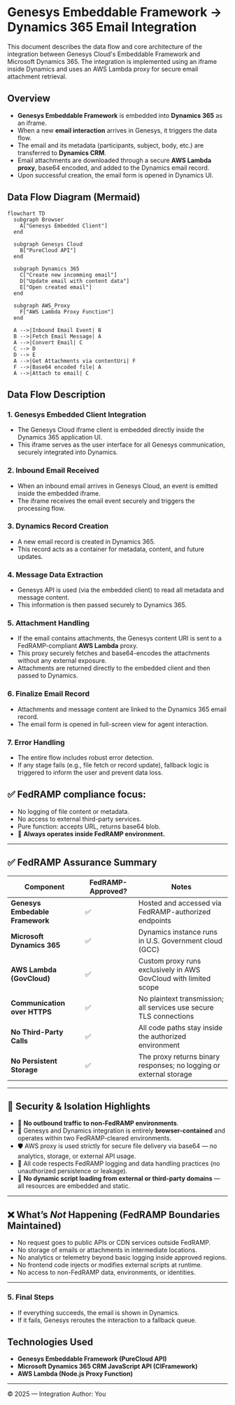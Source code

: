 # Genesys Embeddable Framework → Dynamics 365 Email Integration

This document describes the data flow and core architecture of the integration between Genesys Cloud's Embeddable Framework and Microsoft Dynamics 365. The integration is implemented using an iframe inside Dynamics and uses an AWS Lambda proxy for secure email attachment retrieval.

## Overview

- **Genesys Embeddable Framework** is embedded into **Dynamics 365** as an iframe.
- When a new **email interaction** arrives in Genesys, it triggers the data flow.
- The email and its metadata (participants, subject, body, etc.) are transferred to **Dynamics CRM**.
- Email attachments are downloaded through a secure **AWS Lambda proxy**, base64 encoded, and added to the Dynamics email record.
- Upon successful creation, the email form is opened in Dynamics UI.

## Data Flow Diagram (Mermaid)

```mermaid
flowchart TD
  subgraph Browser
    A["Genesys Embedded Client"]
  end

  subgraph Genesys Cloud
    B["PureCloud API"]
  end

  subgraph Dynamics 365
    C["Сreate new incomming email"]
    D["Update email with content data"]
    E["Open created email"]
  end

  subgraph AWS_Proxy
    F["AWS Lambda Proxy Function"]
  end

  A -->|Inbound Email Event| B
  B -->|Fetch Email Message| A
  A -->|Convert Email| C
  C --> D
  D --> E
  A -->|Get Attachments via contentUri| F
  F -->|Base64 encoded file| A
  A -->|Attach to email| C

```

## Data Flow Description

### 1. Genesys Embedded Client Integration

  - The Genesys Cloud iframe client is embedded directly inside the Dynamics 365 application UI.
  - This iframe serves as the user interface for all Genesys communication, securely integrated into Dynamics.

### 2. Inbound Email Received

  - When an inbound email arrives in Genesys Cloud, an event is emitted inside the embedded iframe.
  - The iframe receives the email event securely and triggers the processing flow.

### 3. Dynamics Record Creation

  - A new email record is created in Dynamics 365.
  - This record acts as a container for metadata, content, and future updates.

### 4. Message Data Extraction

  - Genesys API is used (via the embedded client) to read all metadata and message content.
  - This information is then passed securely to Dynamics 365.

### 5. Attachment Handling

  - If the email contains attachments, the Genesys content URI is sent to a FedRAMP-compliant **AWS Lambda** proxy.
  - This proxy securely fetches and base64-encodes the attachments without any external exposure.
  - Attachments are returned directly to the embedded client and then passed to Dynamics.

### 6. Finalize Email Record

  - Attachments and message content are linked to the Dynamics 365 email record.
  - The email form is opened in full-screen view for agent interaction.

### 7. Error Handling

  - The entire flow includes robust error detection.
  - If any stage fails (e.g., file fetch or record update), fallback logic is triggered to inform the user and prevent data loss.
     
## ✅ FedRAMP compliance focus:

* No logging of file content or metadata.
* No access to external third-party services.
* Pure function: accepts URL, returns base64 blob.
* 📍 **Always operates inside FedRAMP environment.**

---

## ✅ FedRAMP Assurance Summary

| Component                         | FedRAMP-Approved? | Notes                                                              |
| --------------------------------- | ----------------- | ------------------------------------------------------------------ |
| **Genesys Embedable Framework** | ✅                 | Hosted and accessed via FedRAMP-authorized endpoints               |
| **Microsoft Dynamics 365**    | ✅                 | Dynamics instance runs in U.S. Government cloud (GCC)              |
| **AWS Lambda (GovCloud)**         | ✅                 | Custom proxy runs exclusively in AWS GovCloud with limited scope   |
| **Communication over HTTPS**      | ✅                 | No plaintext transmission; all services use secure TLS connections |
| **No Third-Party Calls**          | ✅                 | All code paths stay inside the authorized environment              |
| **No Persistent Storage**         | ✅                 | The proxy returns binary responses; no logging or external storage |

---

## 🔐 Security & Isolation Highlights

* 🔐 **No outbound traffic to non-FedRAMP environments**.
* 🧩 Genesys and Dynamics integration is entirely **browser-contained** and operates within two FedRAMP-cleared environments.
* 🛡️ AWS proxy is used strictly for secure file delivery via base64 — no analytics, storage, or external API usage.
* 📜 All code respects FedRAMP logging and data handling practices (no unauthorized persistence or leakage).
* 🚫 **No dynamic script loading from external or third-party domains** — all resources are embedded and static.

---

## ❌ What’s *Not* Happening (FedRAMP Boundaries Maintained)

* No request goes to public APIs or CDN services outside FedRAMP.
* No storage of emails or attachments in intermediate locations.
* No analytics or telemetry beyond basic logging inside approved regions.
* No frontend code injects or modifies external scripts at runtime.
* No access to non-FedRAMP data, environments, or identities.

---
### 5. Final Steps

- If everything succeeds, the email is shown in Dynamics.
- If it fails, Genesys reroutes the interaction to a fallback queue.

## Technologies Used

- **Genesys Embeddable Framework (PureCloud API)**
- **Microsoft Dynamics 365 CRM JavaScript API (CIFramework)**
- **AWS Lambda (Node.js Proxy Function)**

---

© 2025 — Integration Author: You
